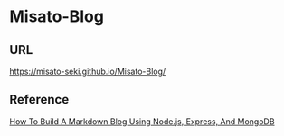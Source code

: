 # Misato-Blog
## URL
https://misato-seki.github.io/Misato-Blog/

## Reference
[How To Build A Markdown Blog Using Node.js, Express, And MongoDB](https://www.youtube.com/watch?v=1NrHkjlWVhM&list=PLR5hyNmtMEJt_FjWGjzejvIJcBAGEWn_o&index=1&t=86s)